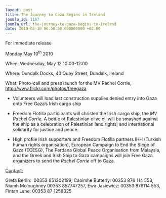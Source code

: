 ```yaml
---
layout: post
title: The Journey to Gaza Begins in Ireland
joomla_id: 1167
joomla_url: the-journey-to-gaza-begins-in-ireland
date: 2010-05-10 06:50:50.000000000 +02:00
---
```

<p>For immediate release</p>
<p>Monday May 10<sup>th</sup> 2010</p>
<p>When: Wednesday, May 12 10:00-12:00</p>
<p>Where: Dundalk Docks, 40 Quay Street, Dundalk, Ireland</p>
<p>What: Photo-call and press launch for the MV Rachel Corrie, <a href="http://www.flickr.com/photos/freegaza">http://www.flickr.com/photos/freegaza</a></p>
<ul>
<li>Volunteers will load last construction supplies denied entry into Gaza onto Free Gaza’s Irish cargo ship</li>
</ul>
<ul>
<li>Freedom Flotilla participants will christen the Irish cargo ship, the <em>MV Rachel Corrie. </em>A bottle of Palestinian olive oil will be smashed against the ship as a celebration of Palestinian land rights, and international solidarity for justice and peace.</li>
</ul>
<ul>
<li>High profile Irish supporters and Freedom Flotilla partners IHH (Turkish human rights organisation), European Campaign to End the Siege of Gaza (ECESG), The Perdana Global Peace Organisation from Malaysia, and the Greek and Irish Ship to Gaza campaigns will join Free Gaza organizers to send the <em>Rachel Corrie</em> off to Gaza.</li>
</ul>
<p><span style="text-decoration: underline;">Contact:</span><span style="text-decoration: underline;"> </span></p>
<p>Greta Berlin:  00353 851302199, Caoimhe Butterly: 00353 876 114 553, Niamh Moloughney 00353 857747257, Ewa Jasiewicz: 00353 876114 553, Fintan Lane: 00353 87 1258325</p>
<p><strong><br /></strong><strong> </strong></p>
<p> </p>
<p> </p>
